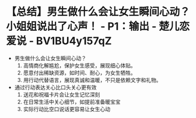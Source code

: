 # 【总结】男生做什么会让女生瞬间心动？小姐姐说出了心声！ - P1：输出 - 楚儿恋爱说 - BV1BU4y157qZ

-   男生做什么会让女生瞬间心动？
    1.  高情商化解尴尬，保护女生感受，展现细心体贴。
    2.  愿意付出稀缺资源，如时间、耐心，为女生牺牲。
    3.  用行动代替语言，展现真诚和温暖，不只是依赖文字和礼物。
-   通过行动表达关心比口头关心更有效
    1.  送花和祝福卡片会让女生记忆深刻
    2.  在日常生活中关心细节，如提前准备暖宝宝
    3.  实际行动比空口说话更容易让女生心动